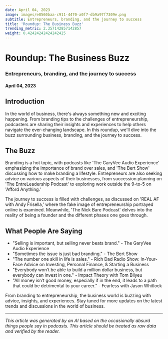 ```yaml
---
date: April 04, 2023
image: images/e8560baa-c911-4470-a0f7-db9a97f7309e.png
subtitle: Entrepreneurs, branding, and the journey to success
title: 'Roundup: The Business Buzz'
trending_metric: 2.357142857142857
weight: 0.42424242424242425
---
```

# Roundup: The Business Buzz
### Entrepreneurs, branding, and the journey to success
#### April 04, 2023

## Introduction
In the world of business, there's always something new and exciting happening. From branding tips to the challenges of entrepreneurship, podcasters are sharing their insights and experiences to help others navigate the ever-changing landscape. In this roundup, we'll dive into the buzz surrounding business, branding, and the journey to success.

## The Buzz
Branding is a hot topic, with podcasts like 'The GaryVee Audio Experience' emphasizing the importance of brand over sales, and 'The Bert Show' discussing how to make branding a lifestyle. Entrepreneurs are also seeking advice on various aspects of their businesses, from succession planning on 'The EntreLeadership Podcast' to exploring work outside the 9-to-5 on 'Afford Anything.'

The journey to success is filled with challenges, as discussed on 'REAL AF with Andy Frisella,' where the fake image of entrepreneurship portrayed online is examined. Meanwhile, 'The Nick Bare Podcast' delves into the reality of being a founder and the different phases one goes through.

## What People Are Saying
- "Selling is important, but selling never beats brand." - The GaryVee Audio Experience
- "Sometimes the issue is just bad branding." - The Bert Show
- "The number one skill in life is sales." - Rich Dad Radio Show: In-Your-Face Advice on Investing, Personal Finance, & Starting a Business
- "Everybody won’t be able to build a million dollar business, but everybody can invest in one." - Impact Theory with Tom Bilyeu
- "All money isn’t good money, especially if in the end, it leads to a path that could be detrimental to your career." - Fearless with Jason Whitlock

From branding to entrepreneurship, the business world is buzzing with advice, insights, and experiences. Stay tuned for more updates on the latest trends and discussions in the world of business.

 --- 

*This article was generated by an AI based on the occasionally absurd things people say in podcasts. This article should be treated as raw data and verified by the reader.*